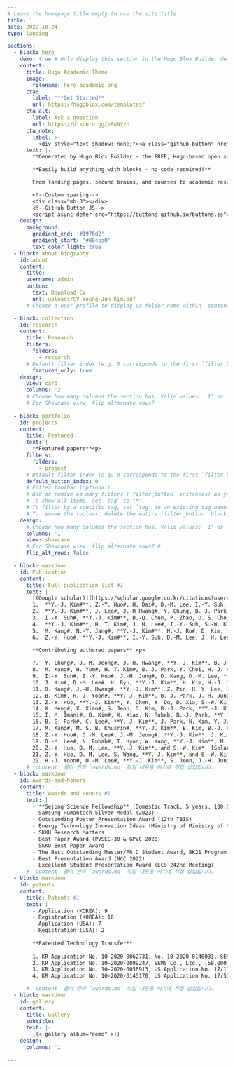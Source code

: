 ```yaml
---
# Leave the homepage title empty to use the site title
title: ''
date: 2022-10-24
type: landing

sections:
  - block: hero
    demo: true # Only display this section in the Hugo Blox Builder demo site
    content:
      title: Hugo Academic Theme
      image:
        filename: hero-academic.png
      cta:
        label: '**Get Started**'
        url: https://hugoblox.com/templates/
      cta_alt:
        label: Ask a question
        url: https://discord.gg/z8wNYzb
      cta_note:
        label: >-
          <div style="text-shadow: none;"><a class="github-button" href="https://github.com/HugoBlox/hugo-blox-builder" data-icon="octicon-star" data-size="large" data-show-count="true" aria-label="Star">Star Hugo Blox Builder</a></div><div style="text-shadow: none;"><a class="github-button" href="https://github.com/HugoBlox/theme-academic-cv" data-icon="octicon-star" data-size="large" data-show-count="true" aria-label="Star">Star the Academic template</a></div>
      text: |-
        **Generated by Hugo Blox Builder - the FREE, Hugo-based open source website builder trusted by 500,000+ sites.**

        **Easily build anything with blocks - no-code required!**

        From landing pages, second brains, and courses to academic resumés, conferences, and tech blogs.

        <!--Custom spacing-->
        <div class="mb-3"></div>
        <!--GitHub Button JS-->
        <script async defer src="https://buttons.github.io/buttons.js"></script>
    design:
      background:
        gradient_end: '#1976d2'
        gradient_start: '#004ba0'
        text_color_light: true
  - block: about.biography
    id: about
    content:
      title:  
      username: admin
      button:
        text: Download CV
        url: uploads/CV_Young-Jun Kim.pdf
      # Choose a user profile to display (a folder name within `content/authors/`)

  - block: collection
    id: research
    content:
      title: Research
      filters:
        folders:
          - research
      # Default filter index (e.g. 0 corresponds to the first `filter_button` instance below).
        featured_only: true
    design:
      view: card
      columns: '2'
      # Choose how many columns the section has. Valid values: '1' or '2'.
      # For Showcase view, flip alternate rows?
      
  - block: portfolio
    id: projects
    content:
      title: Featured
      text: |
        **Featured papers**<p>
      filters:
        folders:
          - project
      # Default filter index (e.g. 0 corresponds to the first `filter_button` instance below).
      default_button_index: 0
      # Filter toolbar (optional).
      # Add or remove as many filters (`filter_button` instances) as you like.
      # To show all items, set `tag` to "*".
      # To filter by a specific tag, set `tag` to an existing tag name.
      # To remove the toolbar, delete the entire `filter_button` block.
    design:
      # Choose how many columns the section has. Valid values: '1' or '2'.
      columns: '1'
      view: showcase
      # For Showcase view, flip alternate rows? #
      flip_alt_rows: false

  - block: markdown
    id: Publication
    content:
      title: Full publication list #1
      text: |
        [(Google scholar)](https://scholar.google.co.kr/citations?user=hTVt6tEAAAAJ&hl=en)<p>**First authored papers**<p>
        1.	**Y.-J. Kim#**, Z.-Y. Huo#, H. Dai#, D.-M. Lee, I.-Y. Suh, J.-H. Hwang, Y. Chung, H. Y. Lee, Y. Du, W. Ding, X. Wang, S.-W. Kim*, [Body-coupled energy enabling unrestricted microbial disinfection using polymer nanorods](https://www.nature.com/articles/s44221-024-00226-5), **Nature Water** 2, 360-369 (2024), Covered by News & Views in Nature Water, Highlighted in Nature 628, 693 (2024) 
        2.	**Y.-J. Kim#**, J. Lee#, J.-H Hwang#, Y. Chung, B. J. Park, J. Kim, S.-H. Kim, H.-J. Yoon, S.-M. Park*, S.-W. Kim*, [High-performing and capacitive-matched triboelectric implants driven by ultrasound](https://onlinelibrary.wiley.com/doi/abs/10.1002/adma.202307194), **Advanced Materials** 36, 2307194 (2024), Covered by Fobes, Parkinson’s News Today, News-medical, etc.
        3.	I.-Y. Suh#, **Y.-J. Kim#**, B.-Q. Chen, P. Zhao, D. S. Cho, M. Kang, Z.-Y. Huo*, S.-W. Kim*, [Self-powered microbial blocking textile driven by triboelectric charges](https://www.sciencedirect.com/science/article/abs/pii/S2211285523001805), **Nano Energy** 110, 108343 (2023)
        4.	**Y.-J. Kim#**, H. T. Kim#, J. H. Lee#, I.-Y. Suh, S.-W. Kim*, [Self-powered Fine Dust Filtration System Using Triboelectrification Induced Electric Field](https://link.springer.com/article/10.1186/s11671-022-03749-6), **Nanoscale Research Letters** 17, 1-9 (2022)
        5.	M. Kang#, N.-Y. Jang#, **Y.-J. Kim#**, H.-J. Ro#, D. Kim, Y. Kim, H. T. Kim, H. M. Kwon, J.-H. Ahn, B.-O. Choi, N.-H. Cho*, and S.-W. Kim*, [Virus blocking textile for SARS-CoV-2 using human body triboelectric energy harvesting](https://www.cell.com/cell-reports-physical-science/fulltext/S2666-3864(22)00083-2), **Cell Reports Physical Science** 3, 100813 (2022)
        6.	Z.-Y. Huo#, **Y.-J. Kim#**, I.-Y. Suh, D.-M. Lee, J. H. Lee, Y. Du, S. Wang, H.-J. Yoon, and S.-W. Kim*, [Triboelectrification induced self-powered microbial disinfection using nanowire-enhanced localized electric field](https://www.nature.com/articles/s41467-021-24028-5), **Nature Communications** 12, 1-11 (2021) Covered by domestic news (Dong-A Ilbo, etc.)<p>
        
        **Contributing authored papers** <p>

        7.	Y. Chung#, J.-M. Jeong#, J.-H. Hwang#, **Y.-J. Kim**, B.-J. Park, D. S. Cho, Y. Cho, S. J. Suh, B.-O. Choi, H. Park*, H.-J. Yoon*, S.-W. Kim*, [Gigantic triboelectric power generation overcoming acoustic energy barrier using metal-liquid coupling](https://www.cell.com/joule/abstract/S2542-4351(24)00292-7), **Joule**, online published (2024)
        8.	M. Kang#, H. Yum#, H. T. Kim#, B. J. Park, Y. Choi, H. J. Kim, Y. Cho, **Y.-J. Kim**, D.-M. Lee, D.-G. Lee, H.-C. Song, S. H. Nam, J. H. Lee*, B.-O. Choi*, S.-W. Kim*, [Self-Powered Electrical Bandage Based on Body-Coupled Energy Harvesting](https://onlinelibrary.wiley.com/doi/full/10.1002/adma.202402491), **Advanced Materials**, online published (2024) 
        9.	I.-Y. Suh#, Z.-Y. Huo#, J.-H. Jung#, D. Kang, D.-M. Lee, **Y.-J. Kim**, B. Kim, J. Jeon, P. Zhao, J. Shin, S. Kim, S.-W. Kim*, [Highly efficient microbial inactivation enabled by tunneling charges injected through two-dimensional electronics](https://www.science.org/doi/full/10.1126/sciadv.adl5067), **Science Advances** 10, eadl5067 (2024)
        10.	J. Kim#, D.-M. Lee#, H. Ryu, **Y.-J. Kim**, H. Kim, H.-J. Yoon, M. Kang, S. S. Kwak*, S.-W. Kim*, [Triboelectric Nanogenerators for Battery-Free Wireless Sensor System Using Multi-Degree of Freedom Vibration](https://onlinelibrary.wiley.com/doi/abs/10.1002/admt.202301427), **Advanced Materials Technologies** 9, 2301427 (2024)
        11.	D. Kang#, J.-H. Hwang#, **Y.-J. Kim**, Z. Pin, H. Y. Lee, J. Kim, M. S. Shin, S. Jeon, S. Kim, S.-W. Kim*, [Contact electrification controlled by material deformation-induced electronic structure changes](https://www.sciencedirect.com/science/article/abs/pii/S1369702123004030), **Materials Today** 72, 109-116 (2023)
        12.	B. Kim#, H.-J. Yoon#, **Y.-J. Kim**, B.-J. Park, J.-H. Jung, S.-W. Kim*, [Ultrasound-Driven Triboelectric Nanogenerator with Biocompatible 2-Hydroxyethyl Methacrylate](https://pubs.acs.org/doi/abs/10.1021/acsenergylett.3c00953), **ACS Energy Letters** 8, 3412 (2023)
        13.	Z.-Y. Huo, **Y.-J. Kim**, Y. Chen, Y. Du, D. Xia, S.-W. Kim*, Q. Yuan*, [Hybrid energy harvesting systems for self-powered sustainable water purification by harnessing ambient energy](https://link.springer.com/article/10.1007/s11783-023-1718-9), **Frontiers of Environmental Science & Engineering** 17, 118 (2023) (review articles)
        14.	X. Meng#, X. Xiao#, S. Jeon, D. Kim, B.-J. Park, **Y.-J. Kim**, N. Rubab, S. Kim, S.-W. Kim*, [An Ultrasound‐Driven Bioadhesive Triboelectric Nanogenerator for Instant Wound Sealing and Electrically Accelerated Healing in Emergencies](https://onlinelibrary.wiley.com/doi/abs/10.1002/adma.202209054), **Advanced Materials** 35, 2209054 (2023)
        15.	I. M. Imani#, B. Kim#, X. Xiao, N. Rubab, B.-J. Park, **Y.-J. Kim**, P. Zhao, M. Kang, S.-W. Kim*, [Ultrasound‐Driven On‐Demand Transient Triboelectric Nanogenerator for Subcutaneous Antibacterial Activity](https://onlinelibrary.wiley.com/doi/full/10.1002/advs.202204801), **Advanced Science** 10, 2204801 (2023)
        16.	B.-G. Park#, C. Lee#, **Y.-J. Kim**, J. Park, H. Kim, Y. Jung, J. S. Ko, S.-W. Kim, J.-H. Lee*, H. Cho*, [Toxic micro/nano particles removal in water via triboelectric nanogenerator](https://www.sciencedirect.com/science/article/abs/pii/S2211285522005110), **Nano Energy** 100, 107433 (2022)
        17.	M. Kang#, M. S. B. Khusrin#, **Y.-J. Kim**, B. Kim, B.-J. Park, I. Hyun, I. M. Imani, B.-O. Choi, S.-W. Kim*, [Nature-derived highly tribopositive ϰ-carrageenan-agar composite-based fully biodegradable triboelectric nanogenerators](https://www.sciencedirect.com/science/article/abs/pii/S2211285522005584), **Nano Energy** 100, 107480 (2022)
        18.	Z.-Y. Huo#, D.-M. Lee#, J.-M. Jeong#, **Y.-J. Kim**, J. Kim, I.-Y. Suh, P. Xiong, S.-W Kim*, [Microbial Disinfection with Supercoiling Capacitive Triboelectric Nanogenerator](https://onlinelibrary.wiley.com/doi/abs/10.1002/aenm.202103680), **Advanced Energy Materials** 12, 2103680 (2022)
        19.	D.-M. Lee#, N. Rubab#, I. Hyun, W. Kang, **Y.-J. Kim**, M. Kang, B. O. Choi*, S.-W. Kim*, [Ultrasound-mediated triboelectric nanogenerator for powering on-demand transient electronics](https://www.science.org/doi/full/10.1126/sciadv.abl8423), **Science Advances** 8, eabl8423 (2022)
        20.	Z.-Y. Huo, D.-M. Lee, **Y.-J. Kim**, and S.-W. Kim*, [Solar-induced hybrid energy harvesters for advanced oxidation water treatment](https://www.cell.com/iscience/fulltext/S2589-0042(21)00776-8), **iScience** 24, 102808 (2021) (review articles)
        21.	Z.-Y. Huo, D.-M. Lee, S. Wang, **Y.-J. Kim**, and S.-W. Kim*, [Emerging Energy Harvesting Materials and Devices for Self-Powered Water Disinfection](https://onlinelibrary.wiley.com/doi/abs/10.1002/smtd.202100093), **Small Methods** 5, 2100093 (2021) (review articles)
        22.	H.-J. Yoon#, D.-M. Lee#, **Y.-J. Kim**, S. Jeon, J.-H. Jung, S. S. Kwak, J. Kim, S. Kim, Y. Kim, and S.-W. Kim*, [Mechanoreceptor-Inspired Dynamic Mechanical Stimuli Perception based on Switchable Ionic Polarization](https://onlinelibrary.wiley.com/doi/abs/10.1002/adfm.202100649), **Advanced Functional Materials** 31, 2100649 (2021)
      # `content` 폴더 안의 `awards.md` 파일 내용을 여기에 직접 삽입합니다.
  - block: markdown
    id: awards-and-honors
    content:
      title: Awards and Honors #1
      text: |
        - **Sejong Science Fellowship** (Domestic Track, 5 years, 100,000,000 KRW/year ≒ 72,000 USD/year) <p>*Allowed to be dispatched to overseas research institute for 1 year 
        - Samsung Humantech Silver Medal (2023)
        - Outstanding Poster Presentation Award (12th TBIS)
        - Energy Technology Innovation Ideas (Ministry of Ministry of Commerce Industry and Energy)
        - SKKU Research Matters
        - Best Paper Award (PVSEC-30 & GPVC 2020)
        - SKKU Best Paper Award
        - The Best Outstanding Master/Ph.D Student Award, BK21 Program
        - Best Presentation Award (NCC 2022)
        - Excellent Student Presentation Award (ECS 242nd Meeting)
      # `content` 폴더 안의 `awards.md` 파일 내용을 여기에 직접 삽입합니다.
  - block: markdown
    id: patents
    content:
      title: Patents #1
      text: |
        - Application (KOREA): 9
        - Registration (KOREA): 16
        - Application (USA): 7
        - Registration (USA): 2
        
        **Patented Technology Transfer**
        
        1. KR Application No. 10-2020-0062731, No. 10-2020-0140031, SEMS Co., Ltd., (85,000,000 KRW)<p>
        2. KR Application No. 10-2020-0099247, SEMS Co., Ltd., (58,000,000 KRW) <p>
        3. KR Application No. 10-2020-0056913, US Application No. 17/110,673, SEMS Co., Ltd., (79,000,000 KRW)<p>
        4. KR Application No. 10-2020-0145170, US Application No. 17/510,675 Energymining Co., Ltd., (300,000,000 KRW)<p>

      # `content` 폴더 안의 `awards.md` 파일 내용을 여기에 직접 삽입합니다.
  - block: markdown
    id: gallery
    content:
      title: Gallery
      subtitle: ''
      text: |-
        {{< gallery album="demo" >}}
    design:
      columns: '1'
  
---
```

